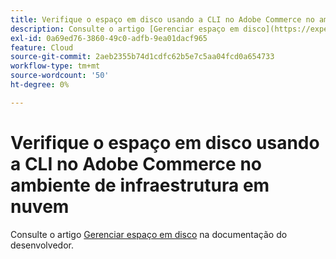 ```yaml
---
title: Verifique o espaço em disco usando a CLI no Adobe Commerce no ambiente de infraestrutura em nuvem
description: Consulte o artigo [Gerenciar espaço em disco](https://experienceleague.adobe.com/pt-br/docs/commerce-cloud-service/user-guide/develop/storage/manage-disk-space) em nossa documentação do desenvolvedor.
exl-id: 0a69ed76-3860-49c0-adfb-9ea01dacf965
feature: Cloud
source-git-commit: 2aeb2355b74d1cdfc62b5e7c5aa04fcd0a654733
workflow-type: tm+mt
source-wordcount: '50'
ht-degree: 0%

---
```


# Verifique o espaço em disco usando a CLI no Adobe Commerce no ambiente de infraestrutura em nuvem

Consulte o artigo [Gerenciar espaço em disco](https://experienceleague.adobe.com/pt-br/docs/commerce-cloud-service/user-guide/develop/storage/manage-disk-space) na documentação do desenvolvedor.
